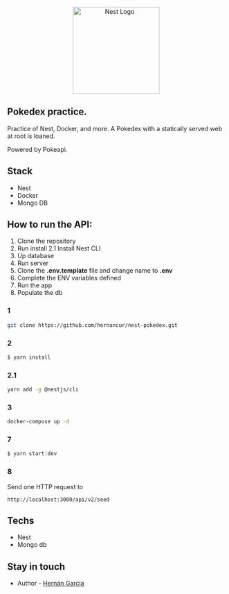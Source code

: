 <p align="center">
  <a href="http://pokeapi.co/" target="blank"><img src="https://www.nintenderos.com/wp-content/uploads/2020/02/pokedex.jpg" width="200" alt="Nest Logo" /></a>
</p>

## Pokedex practice.

Practice of Nest, Docker, and more. 
A Pokedex with a statically served web at root is loaned.

Powered by Pokeapi.

## Stack

* Nest 
* Docker
* Mongo DB



## How to run the API:

1. Clone the repository
2. Run install
  2.1 Install Nest CLI
3. Up database
4. Run server
5. Clone the __.env.template__ file and change name to __.env__
6. Complete the ENV variables defined
7. Run the app
8. Populate the db

### 1 

```bash
git clone https://github.com/hernancur/nest-pokedex.git
```

### 2

```bash
$ yarn install
```

### 2.1

```bash
yarn add -g @nestjs/cli
```

### 3 

```bash
docker-compose up -d
```

### 7

```bash
$ yarn start:dev
```

### 8

Send one HTTP request to
```
http://localhost:3000/api/v2/seed
```


## Techs

- Nest
- Mongo db

## Stay in touch

- Author - [Hernán Garcia](https://hernancurr.vercel.com)
